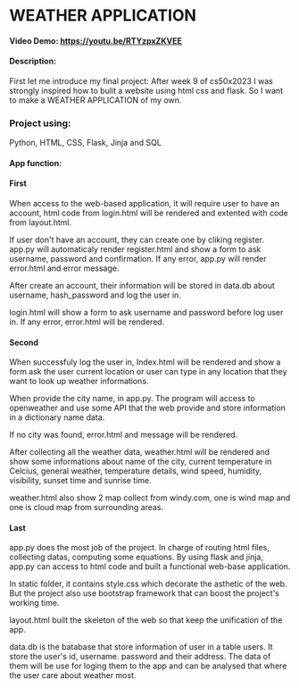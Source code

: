 # WEATHER APPLICATION
#### Video Demo:  <https://youtu.be/RTYzpxZKVEE>
#### Description:
First let me introduce my final project:
After week 9 of cs50x2023 I was strongly inspired how to bulit a website using html css and flask. So I want to make a WEATHER APPLICATION of my own.

### Project using:
Python, HTML, CSS, Flask, Jinja and SQL

#### App function:
#### First
When access to the web-based application, it will require user to have an account, html code from login.html will be rendered and extented with code from layout.html.

If user don't have an account, they can create one by cliking register. app.py will automaticaly render register.html and show a form to ask username, password and confirmation. If any error, app.py will render error.html and error message.

After create an account, their information will be stored in data.db about username, hash_password and log the user in.

login.html will show a form to ask username and password before log user in. If any error, error.html will be rendered.

#### Second
When successfuly log the user in, Index.html will be rendered and show a form ask the user current location or user can type in any location that they want to look up weather informations.

When provide the city name, in app.py. The program will access to openweather and use some API that the web provide and store information in a dictionary name data.

If no city was found, error.html and message will be rendered.

After collecting all the weather data, weather.html will be rendered and show some informations about name of the city, current temperature in Celcius, general weather, temperature details, wind speed, humidity, visibility, sunset time and sunrise time.

weather.html also show 2 map collect from windy.com, one is wind map and one is cloud map from surrounding areas.

#### Last
app.py does the most job of the project. In charge of routing html files, collecting datas, computing some equations. By using flask and jinja, app.py can access to html code and built a functional web-base application.

In static folder, it contains style.css which decorate the asthetic of the web. But the project also use bootstrap framework that can boost the project's working time.

layout.html built the skeleton of the web so that keep the unification of the app.

data.db is the batabase that store information of user in a table users. It store the user's id, username. password and their address. The data of them will be use for loging them to the app and can be analysed that where the user care about weather most.

